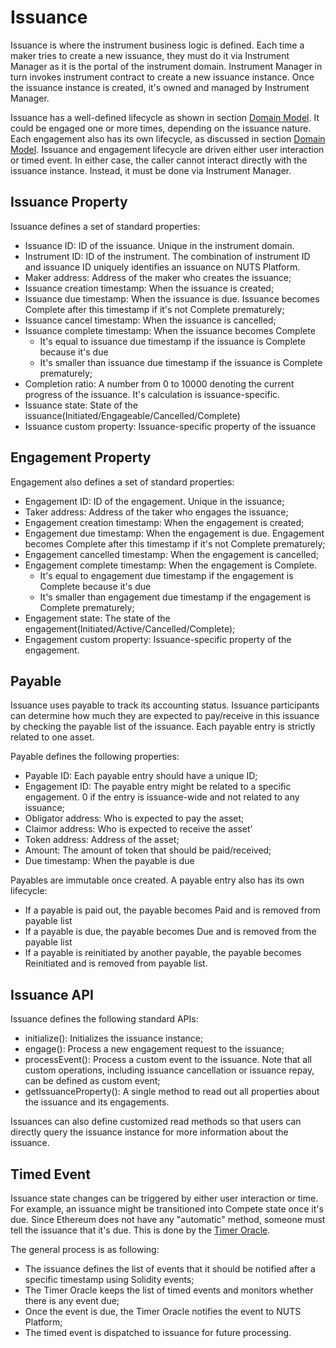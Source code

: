 # Issuance

Issuance is where the instrument business logic is defined. Each time a maker tries to create a new issuance, they must do it via Instrument Manager as it is the portal of the instrument domain. Instrument Manager in turn invokes instrument contract to create a new issuance instance. Once the issuance instance is created, it's owned and managed by Instrument Manager. 

Issuance has a well-defined lifecycle as shown in section [Domain Model](../architecture-overview/domain-model-1.md#issuance-lifecycle). It could be engaged one or more times, depending on the issuance nature. Each engagement also has its own lifecycle, as discussed in section [Domain Model](../architecture-overview/domain-model-1.md#engagement-lifecycle). Issuance and engagement lifecycle are driven either user interaction or timed event. In either case, the caller cannot interact directly with the issuance instance. Instead, it must be done via Instrument Manager.

## Issuance Property

Issuance defines a set of standard properties:

* Issuance ID: ID of the issuance. Unique in the instrument domain.
* Instrument ID: ID of the instrument. The combination of instrument ID and issuance ID uniquely identifies an issuance on NUTS Platform.
* Maker address: Address of the maker who creates the issuance;
* Issuance creation timestamp: When the issuance is created;
* Issuance due timestamp: When the issuance is due. Issuance becomes Complete after this timestamp if it's not Complete prematurely;
* Issuance cancel timestamp: When the issuance is cancelled;
* Issuance complete timestamp: When the issuance becomes Complete
  * It's equal to issuance due timestamp if the issuance is Complete because it's due
  * It's smaller than issuance due timestamp if the issuance is Complete prematurely;
* Completion ratio: A number from 0 to 10000 denoting the current progress of the issuance. It's calculation is issuance-specific. 
* Issuance state: State of the issuance\(Initiated/Engageable/Cancelled/Complete\)
* Issuance custom property: Issuance-specific property of the issuance

## Engagement Property

Engagement also defines a set of standard properties:

* Engagement ID: ID of the engagement. Unique in the issuance;
* Taker address: Address of the taker who engages the issuance;
* Engagement creation timestamp: When the engagement is created;
* Engagement due timestamp: When the engagement is due. Engagement becomes Complete after this timestamp if it's not Complete prematurely;
* Engagement cancelled timestamp: When the engagement is cancelled;
* Engagement complete timestamp: When the engagement is Complete. 
  * It's equal to engagement due timestamp if the engagement is Complete because it's due
  * It's smaller than engagement due timestamp if the engagement is Complete prematurely;
* Engagement state: The state of the engagement\(Initiated/Active/Cancelled/Complete\);
* Engagement custom property: Issuance-specific property of the engagement.

## Payable

Issuance uses payable to track its accounting status. Issuance participants can determine how much they are expected to pay/receive in this issuance by checking the payable list of the issuance. Each payable entry is strictly related to one asset.

Payable defines the following properties:

* Payable ID: Each payable entry should have a unique ID;
* Engagement ID: The payable entry might be related to a specific engagement. 0 if the entry is issuance-wide and not related to any issuance;
* Obligator address: Who is expected to pay the asset;
* Claimor address: Who is expected to receive the asset'
* Token address: Address of the asset;
* Amount: The amount of token that should be paid/received;
* Due timestamp: When the payable is due

Payables are immutable once created. A payable entry also has its own lifecycle:

* If a payable is paid out, the payable becomes Paid and is removed from payable list
* If a payable is due, the payable becomes Due and is removed from the payable list
* If a payable is reinitiated by another payable, the payable becomes Reinitiated and is removed from payable list.

## Issuance API

Issuance defines the following standard APIs:

* initialize\(\): Initializes the issuance instance;
* engage\(\): Process a new engagement request to the issuance;
* processEvent\(\): Process a custom event to the issuance. Note that all custom operations, including issuance cancellation or issuance repay, can be defined as custom event;
* getIssuanceProperty\(\): A single method to read out all properties about the issuance and its engagements.

Issuances can also define customized read methods so that users can directly query the issuance instance for more information about the issuance.

## Timed Event

Issuance state changes can be triggered by either user interaction or time. For example, an issuance might be transitioned into Compete state once it's due. Since Ethereum does not have any "automatic" method, someone must tell the issuance that it's due. This is done by the [Timer Oracle](timer-oracle.md).

The general process is as following:

* The issuance defines the list of events that it should be notified after a specific timestamp using Solidity events;
* The Timer Oracle keeps the list of timed events and monitors whether there is any event due;
* Once the event is due, the Timer Oracle notifies the event to NUTS Platform;
* The timed event is dispatched to issuance for future processing.

